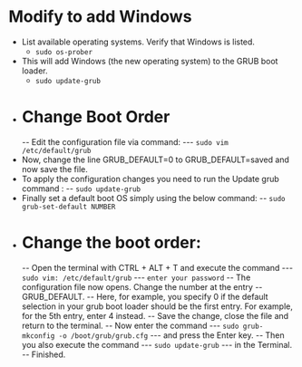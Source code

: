 # Modify to add Windows
- List available operating systems. Verify that Windows is listed.
	- `sudo os-prober`
- This will add Windows (the new operating system) to the GRUB boot loader.
	- `sudo update-grub`
- # Change Boot Order
  -- Edit the configuration file via command:
  --- `sudo vim /etc/default/grub`
- Now, change the line GRUB_DEFAULT=0 to GRUB_DEFAULT=saved and now save the file.
- To apply the configuration changes you need to run the Update grub command :
  -- `sudo update-grub`
- Finally set a default boot OS simply using the below command:
  -- `sudo grub-set-default NUMBER`
- # Change the boot order:
  -- Open the terminal with CTRL + ALT + T and execute the command
  --- `sudo vim: /etc/default/grub`
  --- `enter your password`
  -- The configuration file now opens. Change the number at the entry
  -- GRUB_DEFAULT.
  -- Here, for example, you specify 0 if the default selection in your grub boot loader should be the first entry. For example, for the 5th entry, enter 4 instead.
  -- Save the change, close the file and return to the terminal.
  -- Now enter the command
  --- `sudo grub-mkconfig -o /boot/grub/grub.cfg`
  --- and press the Enter key.
  -- Then you also execute the command
  --- `sudo update-grub`
  --- in the Terminal.
  -- Finished.